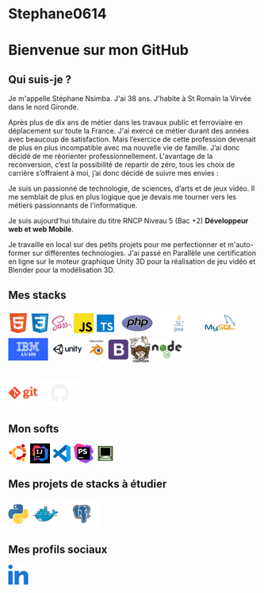 # Stephane0614
# Bienvenue sur mon GitHub

## Qui suis-je ?

Je m'appelle Stéphane Nsimba. J'ai 38 ans. J'habite à St Romain la Virvée dans le nord Gironde.

Après plus de dix ans de métier dans les travaux public et ferroviaire en déplacement sur toute la France. J'ai exercé ce métier durant des années avec beaucoup de satisfaction. Mais l’exercice de cette profession devenait de plus en plus incompatible avec ma nouvelle vie de famille. J’ai donc décidé de me réorienter professionnellement. L'avantage de la reconversion, c’est la possibilité de repartir de zéro, tous les choix de carrière s’offraient à moi, j’ai donc décidé de suivre mes envies :

Je suis un passionné de technologie, de sciences, d’arts et de jeux vidéo. Il me semblait de plus en plus logique que je devais me tourner vers les métiers passionnants de l'informatique.

Je suis aujourd'hui titulaire du titre RNCP Niveau 5 (Bac +2) <b>Développeur web et web Mobile</b>.

Je travaille en local sur des petits projets pour me perfectionner et m'auto-former sur différentes technologies. J'ai passé en Parallèle une certification en ligne sur le moteur graphique Unity 3D pour la réalisation de jeu vidéo et Blender pour la modélisation 3D.



## Mes stacks

<!-- ![Alt text](./img/html.svg "html") -->
<img align="center" alt="html" width="40px" src="./img/html.svg" /> <img align="center" alt="css" width="40px" src="./img/css3.svg" /> <img align="center" alt="sass" width="40px" src="./img/sass.svg" /> <img align="center" alt="javascript" width="40px" src="./img/javascript.svg" /> <img align="center" alt="typescript" width="40px" src="./img/typescript.svg" /> <img align="center" alt="php" width="80px" src="./img/PHP.svg" /> <img align="center" alt="java" width="80px" src="./img/Java.svg" /> <img align="center" alt="mysql" width="80px" src="./img/mysql.svg" />
<br>
<img align="center" alt="mysql" width="80px" src="./img/ibm.png" /> <img align="center" alt="bootstrap" width="70px" src="./img/unity3d-ar21.png" /> <img align="center" alt="bootstrap" width="40px" src="./img/blender.png" /> <img align="center" alt="bootstrap" width="40px" src="./img/bootstrap.svg" /> <img align="center" alt="composer" width="40px" src="./img/composer.svg" /> <img align="center" alt="nodeJs" width="60px" src="./img/nodejs.svg" />

<br>
<img align="center" alt="git" width="60px" src="./img/git-orange.svg" /> <img align="center" alt="github" width="80px" src="./img/GitHub.svg" />


## Mon softs

<img align="center" alt="ubuntu" width="40px" src="./img/Ubuntu.svg" /> <img align="center" alt="ubuntu" width="40px" src="./img/iconIntelij.jpg" /> <img align="center" alt="vscode=" width="40px" src="./img/vscode.svg" /> <img align="center" alt="phpstorm" width="40px" src="./img/phpstorm.svg" /> <img align="center" alt="phpstorm" width="40px" src="./img/mocha.png" />





## Mes projets de stacks à étudier

<img align="center" alt="python" width="40px" src="./img/python.svg" /> <img align="center" alt="docker" width="60px" src="./img/docker.svg" /> <img align="center" alt="PostGreSQL" width="80px" src="./img/PostgreSQL.svg" />



<!-- ## Mes stats -->

<!-- ![Stephane0614's GitHub stats](https://github-readme-stats.vercel.app/api?username=Stephane0614&show_icons=true&theme=onedark&count_private=true)
[![Top Langs](https://github-readme-stats.vercel.app/api/top-langs/?username=Stephane0614&layout=compact&count-private=true&theme=onedark)](https://github.com/Stephane0614/) -->

## Mes profils sociaux

<a href="https://www.linkedin.com/in/stephane-nsimba-29b0a923b/">
    <img align="center" alt="Linkedin" width="40px" src="./img/linkedin.svg" />
</a>


